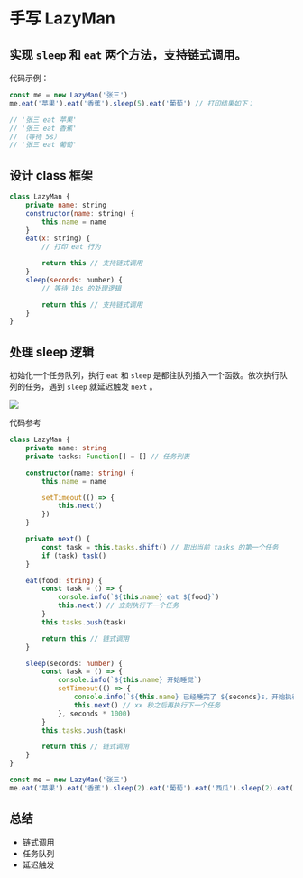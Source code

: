 # 手写 LazyMan



## 实现 `sleep` 和 `eat` 两个方法，支持链式调用。
代码示例：

```js
const me = new LazyMan('张三')
me.eat('苹果').eat('香蕉').sleep(5).eat('葡萄') // 打印结果如下：

// '张三 eat 苹果'
// '张三 eat 香蕉'
// （等待 5s）
// '张三 eat 葡萄'
```

## 设计 class 框架

```js
class LazyMan {
    private name: string
    constructor(name: string) {
        this.name = name
    }
    eat(x: string) {
        // 打印 eat 行为

        return this // 支持链式调用
    }
    sleep(seconds: number) {
        // 等待 10s 的处理逻辑

        return this // 支持链式调用
    }
}
```

## 处理 sleep 逻辑

初始化一个任务队列，执行 `eat` 和 `sleep` 是都往队列插入一个函数。依次执行队列的任务，遇到 `sleep` 就延迟触发 `next` 。

![](https://sunny586.github.io/dist/doc/fe/手写高质量代码/img/sleep.png)

代码参考 
```ts
class LazyMan {
    private name: string
    private tasks: Function[] = [] // 任务列表

    constructor(name: string) {
        this.name = name

        setTimeout(() => {
            this.next()
        })
    }

    private next() {
        const task = this.tasks.shift() // 取出当前 tasks 的第一个任务
        if (task) task()
    }

    eat(food: string) {
        const task = () => {
            console.info(`${this.name} eat ${food}`)
            this.next() // 立刻执行下一个任务
        }
        this.tasks.push(task)

        return this // 链式调用
    }

    sleep(seconds: number) {
        const task = () => {
            console.info(`${this.name} 开始睡觉`)
            setTimeout(() => {
                console.info(`${this.name} 已经睡完了 ${seconds}s，开始执行下一个任务`)
                this.next() // xx 秒之后再执行下一个任务
            }, seconds * 1000)
        }
        this.tasks.push(task)

        return this // 链式调用
    }
}

const me = new LazyMan('张三')
me.eat('苹果').eat('香蕉').sleep(2).eat('葡萄').eat('西瓜').sleep(2).eat('橘子')
```

## 总结

- 链式调用
- 任务队列
- 延迟触发
